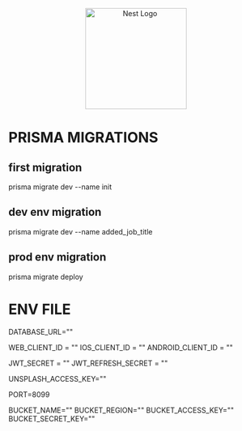 <p align="center">
  <a href="http://nestjs.com/" target="blank"><img src="https://nestjs.com/img/logo-small.svg" width="200" alt="Nest Logo" /></a>
</p>

[circleci-image]: https://img.shields.io/circleci/build/github/nestjs/nest/master?token=abc123def456
[circleci-url]: https://circleci.com/gh/nestjs/nest

# PRISMA MIGRATIONS

## first migration

  prisma migrate dev --name init

## dev env migration

  prisma migrate dev --name added_job_title

## prod env migration

  prisma migrate deploy


# ENV FILE

  DATABASE_URL=""

  WEB_CLIENT_ID = ""
  IOS_CLIENT_ID = ""
  ANDROID_CLIENT_ID = ""

  JWT_SECRET = ""
  JWT_REFRESH_SECRET = ""

  UNSPLASH_ACCESS_KEY=""

  PORT=8099

  BUCKET_NAME=""
  BUCKET_REGION=""
  BUCKET_ACCESS_KEY=""
  BUCKET_SECRET_KEY=""
